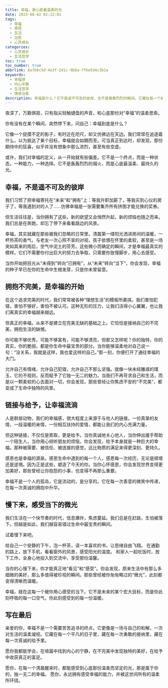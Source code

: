 ```yaml
---
title: 幸福，是心底最温柔的光
date: 2025-08-02 02:22:01
tags:
  - 幸福
  - 感悟
  - 生活
  - 治愈
  - 心灵成长
categories:
  - 心灵成长
  - 生活哲学
toc: true
toc_number: true
abbrlink: 8a7b6c5d-4e3f-2d1c-9b8a-7f6e5d4c3b2a
keywords:
  - 幸福感
  - 内心平静
  - 生活哲学
  - 情感治愈
description: 幸福是什么？它不是遥不可及的彼岸，也不是轰轰烈烈的瞬间。它藏在每一个被我们忽略的日常里，藏在每一次与自己、与世界的温柔相拥中。这篇文章，将带你一起探索幸福的真谛，感受那些被遗忘的微光，学会如何在不完美中找到属于自己的温暖与力量。
---
```


夜深了，万籁俱寂，只有指尖轻触键盘的声音，和心底那份对“幸福”的温柔思索。

你有没有在某个瞬间，突然停下来，问自己：幸福到底是什么？

它像一个捉摸不定的影子，有时近在咫尺，却又仿佛远在天边。我们常常在追逐着什么，以为抵达了某个目标，幸福就会如期而至。可当真正到达时，却发现，那份期待中的狂喜，似乎并没有想象中那么浓烈，甚至有些空虚。

或许，我们对幸福的定义，从一开始就有些偏差。它不是一个终点，而是一种状态，一种能力，一种选择。它不是轰轰烈烈的烟火，而是心底最温柔、最持久的光。

## 幸福，不是遥不可及的彼岸

我们习惯了把幸福寄托在“未来”和“拥有”上：等我升职加薪了，等我买到心仪的房子了，等我遇到对的人了……仿佛幸福是一张需要集齐所有拼图才能兑换的奖券。

但生活往往是，当你拥有了这些，新的欲望又会悄然升起，新的烦恼也随之而来。我们总是在奔跑，却忘了停下来看看路边的风景。

幸福，其实就藏在那些被我们忽略的日常里。清晨第一缕阳光洒进房间的温暖，一杯热茶的香气，与老友一次心照不宣的对视，孩子依偎在怀里的柔软，甚至是一场突如其来的雨后，空气中泥土的芬芳。这些微小而确定的瞬间，才是幸福最真实的模样。它们不需要你付出巨大的努力去争取，只需要你放慢脚步，用心去感受。

当你开始把目光从“未得到”转向“已拥有”，从“未来”转向“当下”，你会发现，幸福的种子早已在你的生命中生根发芽，只是你未曾留意。

## 拥抱不完美，是幸福的开始

在这个追求完美的时代，我们常常被各种“理想生活”的模板所裹挟。我们害怕犯错，害怕不够好，害怕不被认可。这种无形的压力，让我们活得小心翼翼，也让我们离真实的幸福越来越远。

但真正的幸福，从来不是建立在完美无缺的基础之上。它恰恰是接纳自己的不完美，拥抱生活的缺憾。

你可能不够优秀，可能不够富有，可能不够漂亮，但那又怎样呢？你的独特，你的真实，你的脆弱，都是你生命中最宝贵的部分。当你能够温柔地对自己说一句：“没关系，我就是这样，我也爱这样的自己。”那一刻，你便打开了通往幸福的大门。

允许自己有情绪，允许自己犯错，允许自己不那么坚强。就像一块未经雕琢的璞玉，它的不规则，反而赋予了它独一无二的魅力。当我们不再苛求自己和生活，而是以一颗柔软的心去面对一切，你会发现，那些曾经让你焦虑不安的“不完美”，都变成了生命中独特的风景。

## 链接与给予，让幸福流淌

人是群居动物，我们的幸福感，很大程度上来源于与他人的链接。一份真挚的友情，一段温暖的亲情，一份相互扶持的爱情，都能让我们的内心充满力量。

但这种链接，不仅仅是索取，更是给予。当你真诚地关心他人，当你伸出援手帮助一个陌生人，当你用心倾听朋友的烦恼，你会发现，给予本身就是一种巨大的幸福。那种被需要、被信任、被连接的感觉，远比物质的满足来得更深刻、更持久。

感恩也是幸福的源泉。感恩生命中遇到的每一个人，感恩每一次经历，无论是顺境还是逆境。因为正是这些，塑造了今天的你。当你心怀感恩，你会发现世界变得更加美好，那些曾经让你抱怨的小事，也变得不再那么重要。

幸福不是一个人的孤岛，它是流动的，是分享的。它在每一次善意的微笑中传递，在每一次真诚的拥抱中升华。

## 慢下来，感受当下的微光

我们生活在一个快节奏的时代，信息爆炸，焦虑蔓延。我们总是在赶路，生怕被落下。但越是如此，我们越容易错过生命中最宝贵的瞬间。

试着慢下来吧。

给自己一个安静的下午，泡一杯茶，读一本喜欢的书，让思绪自由飞翔。
在通勤的路上，放下手机，看看窗外的风景，感受阳光的温度。
和家人一起吃饭时，放下工作，全身心地投入到交流中，享受那份温馨。

当你的心慢下来，你才能真正地“看见”和“感受”。你会发现，原来生活中有那么多细微的美好，那么多值得被珍视的瞬间。那些曾经被你匆匆略过的“微光”，此刻都变得清晰而温暖。

幸福，就在这每一个被你用心感受的当下。它不是未来的某个宏大目标，而是你此刻呼吸的每一口空气，你此刻感受到的每一份温暖。

## 写在最后

亲爱的你，幸福不是一个需要苦苦追寻的终点，它更像是一场与自己的和解，一次对生活的温柔凝视。它藏在每一个平凡的日子里，藏在每一次勇敢的接纳里，藏在每一次真诚的给予里。

愿你我都能学会，在喧嚣中找到内心的宁静，在不完美中发现独特的美好，在给予中收获真正的富足。

愿你，在每一个清晨醒来时，都能感受到心底那份温柔而坚定的光，那是属于你的，独一无二的幸福。
愿你，永远拥有感受幸福的能力，并被这世间所有的温柔所环绕。
